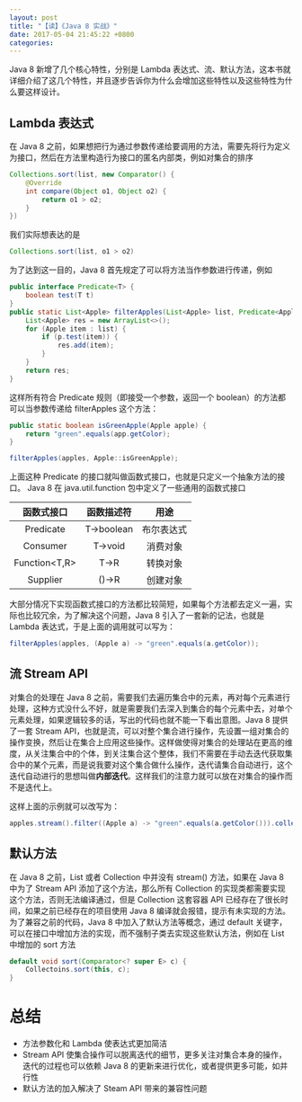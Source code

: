 ```yaml
---
layout: post
title: "【读】《Java 8 实战》"
date: 2017-05-04 21:45:22 +0800
categories:
---
```


Java 8 新增了几个核心特性，分别是 Lambda 表达式、流、默认方法，这本书就详细介绍了这几个特性，并且逐步告诉你为什么会增加这些特性以及这些特性为什么要这样设计。

## Lambda 表达式

在 Java 8 之前，如果想把行为通过参数传递给要调用的方法，需要先将行为定义为接口，然后在方法里构造行为接口的匿名内部类，例如对集合的排序

```java
Collections.sort(list, new Comparator() {
    @Override
    int compare(Object o1, Object o2) {
        return o1 > o2;
    }
})
```

我们实际想表达的是 

```java
Collections.sort(list, o1 > o2)
```

为了达到这一目的，Java 8 首先规定了可以将方法当作参数进行传递，例如

```java
public interface Predicate<T> {
    boolean test(T t)
}
public static List<Apple> filterApples(List<Apple> list, Predicate<Apple> p) {
    List<Apple> res = new ArrayList<>();
    for (Apple item : list) {
        if (p.test(item)) {
            res.add(item);
        }
    }
    return res;
}
```

这样所有符合 Predicate 规则（即接受一个参数，返回一个 boolean）的方法都可以当参数传递给 filterApples 这个方法：

```java
public static boolean isGreenApple(Apple apple) {
    return "green".equals(app.getColor);
}

filterApples(apples, Apple::isGreenApple);
```

上面这种 Predicate 的接口就叫做函数式接口，也就是只定义一个抽象方法的接口。
Java 8 在 java.util.function 包中定义了一些通用的函数式接口

|函数式接口|函数描述符|用途|
|:--:|:--:|:--:|
|Predicate<T>|T->boolean|布尔表达式|
|Consumer<T>|T->void|消费对象|
|Function<T,R>|T->R|转换对象|
|Supplier<T>|()->R|创建对象|


大部分情况下实现函数式接口的方法都比较简短，如果每个方法都去定义一遍，实际也比较冗余，为了解决这个问题，Java 8 引入了一套新的记法，也就是 Lambda 表达式，于是上面的调用就可以写为：

```java
filterApples(apples, (Apple a) -> "green".equals(a.getColor));
```

## 流 Stream API

对集合的处理在 Java 8 之前，需要我们去遍历集合中的元素，再对每个元素进行处理，这种方式没什么不好，就是需要我们去深入到集合的每个元素中去，对单个元素处理，如果逻辑较多的话，写出的代码也就不能一下看出意图。Java 8 提供了一套 Stream API，也就是流，可以对整个集合进行操作，先设置一组对集合的操作变换，然后让在集合上应用这些操作。这样做使得对集合的处理站在更高的维度，从关注集合中的个体，到关注集合这个整体，我们不需要在手动去迭代获取集合中的某个元素，而是说我要对这个集合做什么操作，迭代请集合自动进行，这个迭代自动进行的思想叫做**内部迭代**。这样我们的注意力就可以放在对集合的操作而不是迭代上。

这样上面的示例就可以改写为：

```java
apples.stream().filter((Apple a) -> "green".equals(a.getColor())).collect(toList());
```

## 默认方法

在 Java 8 之前，List 或者 Collection 中并没有 stream() 方法，如果在 Java 8 中为了 Stream API 添加了这个方法，那么所有 Collection 的实现类都需要实现这个方法，否则无法编译通过，但是 Collection 这套容器 API 已经存在了很长时间，如果之前已经存在的项目使用 Java 8 编译就会报错，提示有未实现的方法。
为了兼容之前的代码，Java 8 中加入了默认方法等概念，通过 default 关键字，可以在接口中增加方法的实现，而不强制子类去实现这些默认方法，例如在 List 中增加的 sort 方法

```java
default void sort(Comparator<? super E> c) {
    Collectoins.sort(this, c);
}
```

# 总结

- 方法参数化和 Lambda 使表达式更加简洁
- Stream API 使集合操作可以脱离迭代的细节，更多关注对集合本身的操作，迭代的过程也可以依赖 Java 8 的更新来进行优化，或者提供更多可能，如并行性
- 默认方法的加入解决了 Steam API 带来的兼容性问题